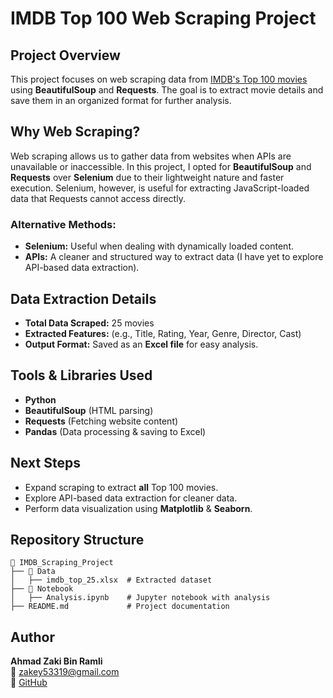 # IMDB Top 100 Web Scraping Project

## Project Overview
This project focuses on web scraping data from [IMDB's Top 100 movies](https://www.imdb.com/search/title/?groups=top_100) using **BeautifulSoup** and **Requests**. The goal is to extract movie details and save them in an organized format for further analysis.

## Why Web Scraping?
Web scraping allows us to gather data from websites when APIs are unavailable or inaccessible. In this project, I opted for **BeautifulSoup** and **Requests** over **Selenium** due to their lightweight nature and faster execution. Selenium, however, is useful for extracting JavaScript-loaded data that Requests cannot access directly.

### Alternative Methods:
- **Selenium:** Useful when dealing with dynamically loaded content.
- **APIs:** A cleaner and structured way to extract data (I have yet to explore API-based data extraction).

## Data Extraction Details
- **Total Data Scraped:** 25 movies
- **Extracted Features:** (e.g., Title, Rating, Year, Genre, Director, Cast)
- **Output Format:** Saved as an **Excel file** for easy analysis.

## Tools & Libraries Used
- **Python**
- **BeautifulSoup** (HTML parsing)
- **Requests** (Fetching website content)
- **Pandas** (Data processing & saving to Excel)

## Next Steps
- Expand scraping to extract **all** Top 100 movies.
- Explore API-based data extraction for cleaner data.
- Perform data visualization using **Matplotlib** & **Seaborn**.

## Repository Structure
```
📂 IMDB_Scraping_Project
├── 📂 Data
│   ├── imdb_top_25.xlsx  # Extracted dataset
├── 📂 Notebook
│   ├── Analysis.ipynb    # Jupyter notebook with analysis
├── README.md             # Project documentation
```

## Author
**Ahmad Zaki Bin Ramli**  
📧 [zakey53319@gmail.com](mailto:zakey53319@gmail.com)  
🔗 [GitHub](https://github.com/ahmadzakey)
